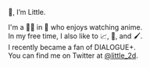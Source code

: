 👋, I’m Little.  

I'm a 👨‍💻 in 🌉 who enjoys watching anime.  
In my free time, I also like to 📈, 🎤, and 🖌️.  
I recently became a fan of DIALOGUE+.  
You can find me on Twitter at [@little_2d](https://twitter.com/little_2d).

